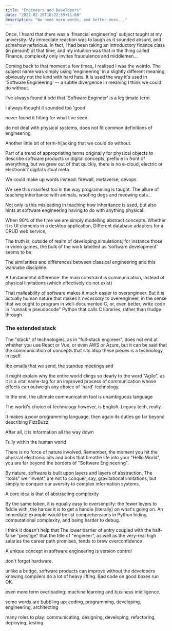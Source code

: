 ```yaml
---
title: "Engineers and Developers"
date: "2022-02-20T18:22:55+11:00"
description: "We need more words, and better ones..."
---
```


Once, I heard that there was a 'financial engineering' subject taught at
my university. My immediate reaction was to laugh as it sounded absurd, and
somehow nefarious. In fact, I had been taking an introductory finance class
(in person!) at that time, and my intuition was that in the thing called
Finance, complexity only invites fraudulence and middlemen...

Coming back to that moment a few times, I realised I was the weirdo. The
subject name was simply using 'engineering' in a slightly different meaning,
obviously not the kind with hard hats. It is used the way it's used in
'Software Engineering' -- a subtle divergence in meaning I think we could do
without.


I've always found it odd that 'Software Engineer' is a legitimate term.

I always thought it sounded too 'good'

never found it fitting for what I've seen

do not deal with physical systems, does not fit common definitions of 
engineering

Another little bit of term-hijacking that we could do without.

Part of a trend of appropriating terms originally for physical objects to
describe software products or digital concepts, prefix e in front of
everything, but we grew out of that quickly, there is no e-cloud, electric or
electronic? digital virtual meta.

We could make up words instead: firewall, metaverse, devops

We see this manifest too in the way programming is taught. The allure of
teaching inheritance with animals, woofing dogs and meowing cats...

Not only is this misleading in teaching how inheritance is used, but also
hints at software engineering having to do with anything physical.

When 90% of the time we are simply modelling abstract concepts. Whether it is
UI elements in a desktop application, Different database adapters for a CRUD
web service,

The truth is, outside of realm of developing simulations, for instance those
in video games, the bulk of the work labelled as 'software development' seems
to be  

The similarities and differences between classical engineering and this
wannabe discipline.

A fundamental difference:
the main constraint is communication, instead of physical limitations (which
effectively do not exist)

That malleability of software makes it much easier to overengineer. But it
is actually human nature that makes it *necessary* to overengineer, in the
sense that we ought to program in well-documented C, or, even better, write
code in "runnable pseudocode" Python that calls C libraries, rather than
trudge through 

### The extended stack

The "stack" of technologies, as in "full-stack engineer", does not end at
whether you use React or Vue, or even AWS or Azure, but it can be said that
the communication of concepts that sits atop these pieces is a technology in
itself.

the emails that we send, the standup meetings and 

it might explain why the entire world clings so dearly to the word
"Agile", as it is a vital name-tag for an improved process of communication
whose effects can outweigh any choice of 'hard' technology.

In the end, the ultimate communication tool is unambiguous language

The world's choice of technology however, is English. Legacy tech, really. 

It makes a poor programming language, then again its duties go far beyond
describing FizzBuzz.

After all, it is information all the way down 

Fully within the human world

There is no force of nature involved. Remember, the moment you hit the
physical electronic bits and bobs that breathe life into your "Hello World",
you are far beyond the borders of "Software Engineering".

By nature,
software is built upon layers and layers of abstraction, The "tools" we
"invent" are not to conquer, say, gravitational limitations, but simply to conquer
our aversity to complex information systems.

A core idea is that of abstracting complexity

By the same token, it is equally easy to oversimplify: the fewer levers to
fiddle with, the harder it is to get a handle (literally) on what's going on.
An immediate example would be list comprehensions in Python hiding
computational complexity, and being harder to debug.

I think it doesn't help that
The lower barrier of entry coupled with the half-false "prestige" that
the title of "engineer", as well as the very-real high salaries the
career path promises, tends to brew overconfidence

A unique concept in software engineering is version control

don't forget hardware.

unlike a bridge, software products can improve without the developers knowing
compilers do a lot of heavy lifting. Bad code on good boxes run OK.

even more term overloading: machine learning and business intelligence.

some words are bubbling up: coding, programming, developing, engineering,
architecting

many roles to play: communicating, designing, developing, refactoring,
deploying, testing

